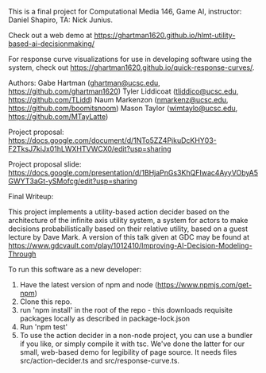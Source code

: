 This is a final project for Computational Media 146, Game AI, instructor: Daniel Shapiro, TA: Nick Junius.

Check out a web demo at https://ghartman1620.github.io/hlmt-utility-based-ai-decisionmaking/

For response curve visualizations for use in developing software using the system, check out https://ghartman1620.github.io/quick-response-curves/.

Authors:
Gabe Hartman (ghartman@ucsc.edu, https://github.com/ghartman1620)
Tyler Liddicoat (tliddico@ucsc.edu, https://github.com/TLidd)
Naum Markenzon (nmarkenz@ucsc.edu, https://github.com/boomitsnoom)
Mason Taylor (wimtaylo@ucsc.edu, https://github.com/MTayLatte)

Project proposal: https://docs.google.com/document/d/1NTo5ZZ4PjkuDcKHY03-F2TksJ7kiJx01hLWXHTVWCX0/edit?usp=sharing

Project proposal slide:
https://docs.google.com/presentation/d/1BHjaPnGs3KhQFIwac4AyyVObyA5GWYT3aGt-ySMofcg/edit?usp=sharing

Final Writeup:

This project implements a utility-based action decider based on the architecture of the infinite axis utility system, a system for actors to make decisions probabilistically based on their relative utility, based on a guest lecture by Dave Mark. A version of this talk given at GDC may be found at https://www.gdcvault.com/play/1012410/Improving-AI-Decision-Modeling-Through

To run this software as a new developer:
1. Have the latest version of npm and node (https://www.npmjs.com/get-npm)
2. Clone this repo.
3. run 'npm install' in the root of the repo - this downloads requisite packages locally as described in package-lock.json
4. Run 'npm test' 
5. To use the action decider in a non-node project, you can use a bundler if you like, or simply compile it with tsc. We've done the latter for our small, web-based demo for legibility of page source. It needs files src/action-decider.ts and src/response-curve.ts. 

